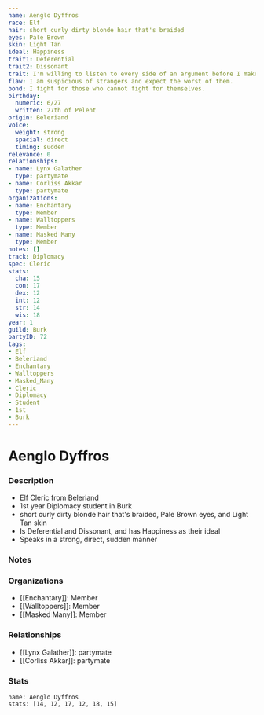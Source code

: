 ```yaml
---
name: Aenglo Dyffros
race: Elf
hair: short curly dirty blonde hair that's braided
eyes: Pale Brown
skin: Light Tan
ideal: Happiness
trait1: Deferential
trait2: Dissonant
trait: I'm willing to listen to every side of an argument before I make my own judgment.
flaw: I am suspicious of strangers and expect the worst of them.
bond: I fight for those who cannot fight for themselves.
birthday:
  numeric: 6/27
  written: 27th of Pelent
origin: Beleriand
voice:
  weight: strong
  spacial: direct
  timing: sudden
relevance: 0
relationships:
- name: Lynx Galather
  type: partymate
- name: Corliss Akkar
  type: partymate
organizations:
- name: Enchantary
  type: Member
- name: Walltoppers
  type: Member
- name: Masked Many
  type: Member
notes: []
track: Diplomacy
spec: Cleric
stats:
  cha: 15
  con: 17
  dex: 12
  int: 12
  str: 14
  wis: 18
year: 1
guild: Burk
partyID: 72
tags:
- Elf
- Beleriand
- Enchantary
- Walltoppers
- Masked_Many
- Cleric
- Diplomacy
- Student
- 1st
- Burk
---
```

# Aenglo Dyffros
### Description
- Elf Cleric from Beleriand
- 1st year Diplomacy student in Burk
- short curly dirty blonde hair that's braided, Pale Brown eyes, and Light Tan skin
- Is Deferential and Dissonant, and has Happiness as their ideal
- Speaks in a strong, direct, sudden manner

### Notes

### Organizations
- [[Enchantary]]: Member
- [[Walltoppers]]: Member
- [[Masked Many]]: Member

### Relationships
- [[Lynx Galather]]: partymate
- [[Corliss Akkar]]: partymate

### Stats
```statblock
name: Aenglo Dyffros
stats: [14, 12, 17, 12, 18, 15]
```